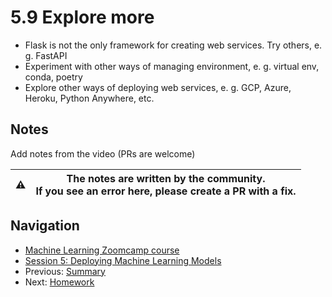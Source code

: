 # 5.9 Explore more

* Flask is not the only framework for creating web services. Try others, e. g. FastAPI
* Experiment with other ways of managing environment, e. g. virtual env, conda, poetry
* Explore other ways of deploying web services, e. g. GCP, Azure, Heroku, Python Anywhere, etc.

## Notes

Add notes from the video (PRs are welcome)

|⚠️|The notes are written by the community.<br>If you see an error here, please create a PR with a fix.|
|---|---|

## Navigation

* [Machine Learning Zoomcamp course](../)
* [Session 5: Deploying Machine Learning Models](./)
* Previous: [Summary](08-summary.md)
* Next: [Homework](homework.md)
